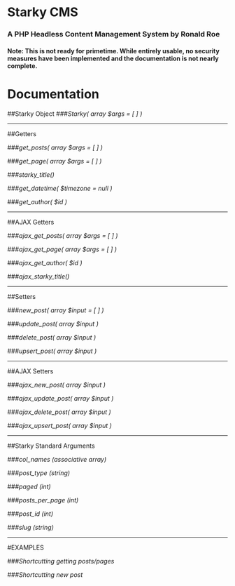 # Starky CMS
### A PHP Headless Content Management System by Ronald Roe

#### Note: This is not ready for primetime. While entirely usable, no security measures have been implemented and the documentation is not nearly complete.

# Documentation

##Starky Object
###*Starky( array $args = [ ] )*

----
##Getters

###*get_posts( array $args = [ ] )*

###*get_page( array $args = [ ] )*

###*starky_title()*

###*get_datetime( $timezone = null )*

###*get_author( $id )*

----
##AJAX Getters

###*ajax_get_posts( array $args = [ ] )*

###*ajax_get_page( array $args = [ ] )*

###*ajax_get_author( $id )*

###*ajax_starky_title()*

----
##Setters

###*new_post( array $input = [ ] )*

###*update_post( array $input )*

###*delete_post( array $input )*

###*upsert_post( array $input )*

----
##AJAX Setters

###*ajax_new_post( array $input )*

###*ajax_update_post( array $input )*

###*ajax_delete_post( array $input )*

###*ajax_upsert_post( array $input )*

----
##Starky Standard Arguments

###*col_names (associative array)*

###*post_type (string)*

###*paged (int)*

###*posts_per_page (int)*

###*post_id (int)*

###*slug (string)*

----
#EXAMPLES

###*Shortcutting getting posts/pages*

###*Shortcutting new post*